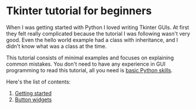 # Tkinter tutorial for beginners

When I was getting started with Python I loved writing Tkinter GUIs. At
first they felt really complicated because the tutorial I was following
wasn't very good. Even the hello world example had a class with
inheritance, and I didn't know what was a class at the time.

This tutorial consists of minimal examples and focuses on explaining
common mistakes. You don't need to have any experience in GUI
programming to read this tutorial, all you need is [basic Python
skills](https://github.com/Akuli/python-tutorial/tree/master/basics#basics).

Here's the list of contents:

1. [Getting started](getting-started.md)
2. [Button widgets](buttons.md)
